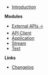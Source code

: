 -   [Introduction](/)

**Modules**

-   [External APIs 🡢](/api/)
-   [API Client](/api-client.md)
-   [Application](/app.md)
-   [Stream](/stream.md)
-   [Text](/text.md)

**Links**

-   [Changelog](changelog)
